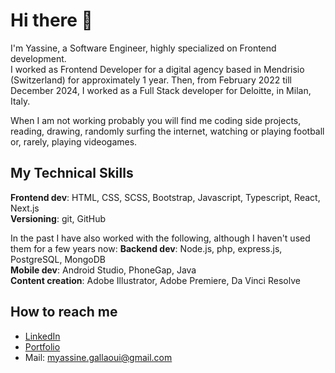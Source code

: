 # Hi there 👋

I'm Yassine, a Software Engineer, highly specialized on Frontend development.  
I worked as Frontend Developer for a digital agency based in Mendrisio (Switzerland) for approximately 1 year.
Then, from February 2022 till December 2024, I worked as a Full Stack developer for Deloitte, in Milan, Italy.  

When I am not working probably you will find me coding side projects, reading, drawing, randomly surfing the internet, watching or playing football or, rarely, playing videogames.  


## My Technical Skills

**Frontend dev**: HTML, CSS, SCSS, Bootstrap, Javascript, Typescript, React, Next.js  
**Versioning**: git, GitHub  


In the past I have also worked with the following, although I haven't used them for a few years now:
**Backend dev**: Node.js, php, express.js, PostgreSQL, MongoDB  
**Mobile dev**: Android Studio, PhoneGap, Java  
**Content creation**: Adobe Illustrator, Adobe Premiere, Da Vinci Resolve  


## How to reach me


* [LinkedIn](https://www.linkedin.com/in/mohamed-yassine-gallaoui/)
* [Portfolio](https://www.yassinegallaoui.com)
* Mail: myassine.gallaoui@gmail.com
